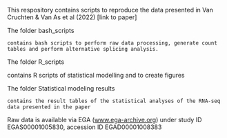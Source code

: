This respository contains scripts to reproduce the data presented in Van Cruchten & Van As et al (2022) [link to paper]

The folder bash_scripts 

    contains bash scripts to perform raw data processing, generate count tables and perform alternative splicing analysis.
  

The folder R_scripts

   contains R scripts of statistical modelling and to create figures  
   
   

The folder Statistical modeling results

    contains the result tables of the statistical analyses of the RNA-seq data presented in the paper
  
 
Raw data is available via EGA (www.ega-archive.org) under study ID EGAS00001005830, accession ID EGAD00001008383
